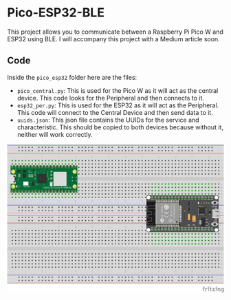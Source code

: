 # Pico-ESP32-BLE
This project allows you to communicate between a Raspberry Pi Pico W and ESP32 using BLE. I will accompany this project with a Medium article soon.

## Code

Inside the `pico_esp32` folder here are the files:

* `pico_central.py`: This is used for the Pico W as it will act as the central device. This code looks for the Peripheral and then connects to it.
* `esp32_per.py`: This is used for the ESP32 as it will act as the Peripheral. This code will connect to the Central Device and then send data to it.
* `uuids.json`: This json file contains the UUIDs for the service and characteristic. This should be copied to both devices because without it, neither will work correctly.

![image](https://github.com/sentairanger/Pico-ESP32-BLE/blob/main/pico-esp32_bb.jpg)
